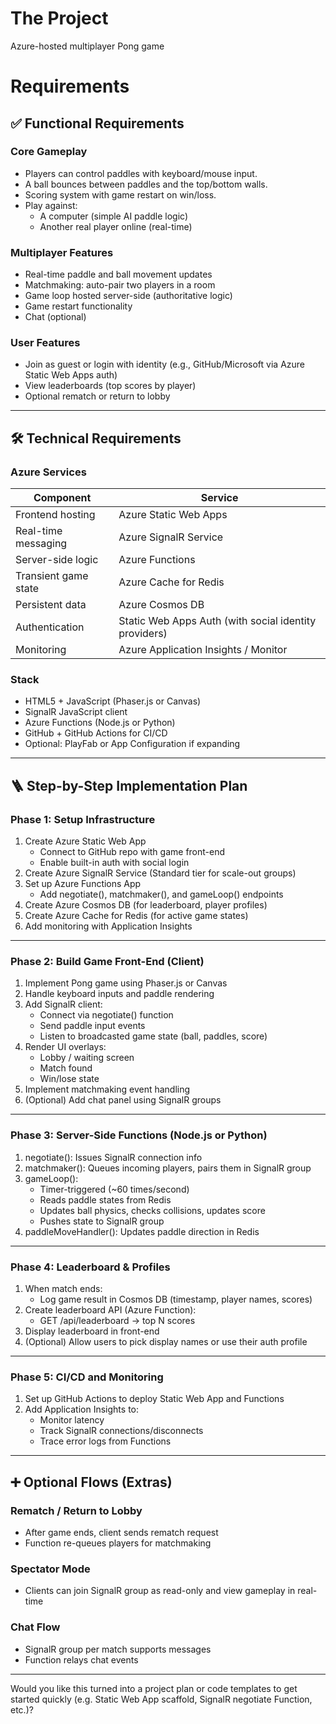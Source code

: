 # The Project

Azure-hosted multiplayer Pong game

# Requirements

## ✅ Functional Requirements

### Core Gameplay
- Players can control paddles with keyboard/mouse input.
- A ball bounces between paddles and the top/bottom walls.
- Scoring system with game restart on win/loss.
- Play against:
  - A computer (simple AI paddle logic)
  - Another real player online (real-time)

### Multiplayer Features
- Real-time paddle and ball movement updates
- Matchmaking: auto-pair two players in a room
- Game loop hosted server-side (authoritative logic)
- Game restart functionality
- Chat (optional)

### User Features
- Join as guest or login with identity (e.g., GitHub/Microsoft via Azure Static Web Apps auth)
- View leaderboards (top scores by player)
- Optional rematch or return to lobby

---

## 🛠 Technical Requirements

### Azure Services
| Component | Service |
|----------|---------|
| Frontend hosting | Azure Static Web Apps |
| Real-time messaging | Azure SignalR Service |
| Server-side logic | Azure Functions |
| Transient game state | Azure Cache for Redis |
| Persistent data | Azure Cosmos DB |
| Authentication | Static Web Apps Auth (with social identity providers) |
| Monitoring | Azure Application Insights / Monitor |

### Stack
- HTML5 + JavaScript (Phaser.js or Canvas)
- SignalR JavaScript client
- Azure Functions (Node.js or Python)
- GitHub + GitHub Actions for CI/CD
- Optional: PlayFab or App Configuration if expanding

---

## 🪜 Step-by-Step Implementation Plan

### Phase 1: Setup Infrastructure

1. Create Azure Static Web App
   - Connect to GitHub repo with game front-end
   - Enable built-in auth with social login
2. Create Azure SignalR Service (Standard tier for scale-out groups)
3. Set up Azure Functions App
   - Add negotiate(), matchmaker(), and gameLoop() endpoints
4. Create Azure Cosmos DB (for leaderboard, player profiles)
5. Create Azure Cache for Redis (for active game states)
6. Add monitoring with Application Insights

---

### Phase 2: Build Game Front-End (Client)

1. Implement Pong game using Phaser.js or Canvas
2. Handle keyboard inputs and paddle rendering
3. Add SignalR client:
   - Connect via negotiate() function
   - Send paddle input events
   - Listen to broadcasted game state (ball, paddles, score)
4. Render UI overlays:
   - Lobby / waiting screen
   - Match found
   - Win/lose state
5. Implement matchmaking event handling
6. (Optional) Add chat panel using SignalR groups

---

### Phase 3: Server-Side Functions (Node.js or Python)

1. negotiate(): Issues SignalR connection info
2. matchmaker(): Queues incoming players, pairs them in SignalR group
3. gameLoop():
   - Timer-triggered (~60 times/second)
   - Reads paddle states from Redis
   - Updates ball physics, checks collisions, updates score
   - Pushes state to SignalR group
4. paddleMoveHandler(): Updates paddle direction in Redis

---

### Phase 4: Leaderboard & Profiles

1. When match ends:
   - Log game result in Cosmos DB (timestamp, player names, scores)
2. Create leaderboard API (Azure Function):
   - GET /api/leaderboard → top N scores
3. Display leaderboard in front-end
4. (Optional) Allow users to pick display names or use their auth profile

---

### Phase 5: CI/CD and Monitoring

1. Set up GitHub Actions to deploy Static Web App and Functions
2. Add Application Insights to:
   - Monitor latency
   - Track SignalR connections/disconnects
   - Trace error logs from Functions

---

## ➕ Optional Flows (Extras)

### Rematch / Return to Lobby
- After game ends, client sends rematch request
- Function re-queues players for matchmaking

### Spectator Mode
- Clients can join SignalR group as read-only and view gameplay in real-time

### Chat Flow
- SignalR group per match supports messages
- Function relays chat events

---

Would you like this turned into a project plan or code templates to get started quickly (e.g. Static Web App scaffold, SignalR negotiate Function, etc.)?